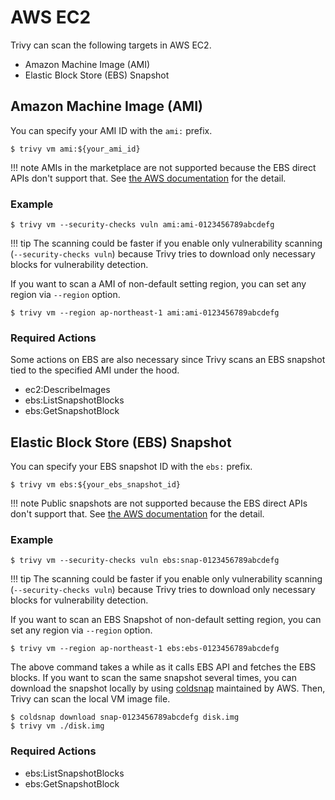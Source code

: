 # AWS EC2

Trivy can scan the following targets in AWS EC2.

- Amazon Machine Image (AMI)
- Elastic Block Store (EBS) Snapshot

## Amazon Machine Image (AMI)
You can specify your AMI ID with the `ami:` prefix.

```shell
$ trivy vm ami:${your_ami_id}
```

!!! note
    AMIs in the marketplace are not supported because the EBS direct APIs don't support that.
    See [the AWS documentation][ebsapi-elements] for the detail.

### Example

```shell
$ trivy vm --security-checks vuln ami:ami-0123456789abcdefg
```

!!! tip
    The scanning could be faster if you enable only vulnerability scanning (`--security-checks vuln`) because Trivy tries to download only necessary blocks for vulnerability detection.

If you want to scan a AMI of non-default setting region, you can set any region via `--region` option.

```shell
$ trivy vm --region ap-northeast-1 ami:ami-0123456789abcdefg
```


### Required Actions
Some actions on EBS are also necessary since Trivy scans an EBS snapshot tied to the specified AMI under the hood.

- ec2:DescribeImages
- ebs:ListSnapshotBlocks
- ebs:GetSnapshotBlock

## Elastic Block Store (EBS) Snapshot
You can specify your EBS snapshot ID with the `ebs:` prefix.

```shell
$ trivy vm ebs:${your_ebs_snapshot_id}
```

!!! note
    Public snapshots are not supported because the EBS direct APIs don't support that.
    See [the AWS documentation][ebsapi-elements] for the detail.

### Example
```shell
$ trivy vm --security-checks vuln ebs:snap-0123456789abcdefg
```

!!! tip
The scanning could be faster if you enable only vulnerability scanning (`--security-checks vuln`) because Trivy tries to download only necessary blocks for vulnerability detection.

If you want to scan an EBS Snapshot of non-default setting region, you can set any region via `--region` option.

```shell
$ trivy vm --region ap-northeast-1 ebs:ebs-0123456789abcdefg
```


The above command takes a while as it calls EBS API and fetches the EBS blocks.
If you want to scan the same snapshot several times, you can download the snapshot locally by using [coldsnap][coldsnap] maintained by AWS.
Then, Trivy can scan the local VM image file.

```shell
$ coldsnap download snap-0123456789abcdefg disk.img
$ trivy vm ./disk.img
```

### Required Actions

- ebs:ListSnapshotBlocks
- ebs:GetSnapshotBlock

[ebsapi-elements]: https://docs.aws.amazon.com/AWSEC2/latest/UserGuide/ebs-accessing-snapshot.html#ebsapi-elements
[coldsnap]: https://github.com/awslabs/coldsnap